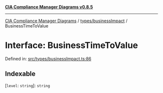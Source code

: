 [**CIA Compliance Manager Diagrams v0.8.5**](../../../README.md)

***

[CIA Compliance Manager Diagrams](../../../modules.md) / [types/businessImpact](../README.md) / BusinessTimeToValue

# Interface: BusinessTimeToValue

Defined in: [src/types/businessImpact.ts:86](https://github.com/Hack23/cia-compliance-manager/blob/3ae0301247f765ba03c8c0fe645db4718bb8af76/src/types/businessImpact.ts#L86)

## Indexable

\[`level`: `string`\]: `string`
